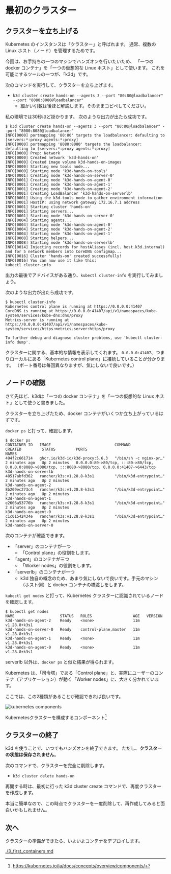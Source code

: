 # 最初のクラスター

## クラスターを立ち上げる

Kubernetes のインスタンスは「クラスター」と呼ばれます。
通常、複数の Linux ホスト（ノード）を管理するためです。

今回は、お手持ちの一つのマシンでハンズオンを行いたいため、
「一つの docker コンテナ」を「一つの仮想的な Linux ホスト」として使います。
これを可能にするツールの一つが、「k3d」です。

次のコマンドを実行して、クラスターを立ち上げます。

- `k3d cluster create hands-on --agents 3 --port "80:80@loadbalancer" --port "8080:8080@loadbalancer"`
    - 細かい引数は後ほど解説します。そのままコピペしてください。

私の環境では30秒ほど掛かります。
次のような出力が出たら成功です。

```plaintext
$ k3d cluster create hands-on --agents 3 --port "80:80@loadbalancer" --port "8080:8080@loadbalancer"
INFO[0000] portmapping '80:80' targets the loadbalancer: defaulting to [servers:*:proxy agents:*:proxy]
INFO[0000] portmapping '8080:8080' targets the loadbalancer: defaulting to [servers:*:proxy agents:*:proxy]
INFO[0000] Prep: Network
INFO[0000] Created network 'k3d-hands-on'
INFO[0000] Created image volume k3d-hands-on-images     
INFO[0000] Starting new tools node...
INFO[0000] Starting node 'k3d-hands-on-tools'
INFO[0001] Creating node 'k3d-hands-on-server-0'        
INFO[0001] Creating node 'k3d-hands-on-agent-0'
INFO[0001] Creating node 'k3d-hands-on-agent-1'
INFO[0001] Creating node 'k3d-hands-on-agent-2'
INFO[0001] Creating LoadBalancer 'k3d-hands-on-serverlb' 
INFO[0001] Using the k3d-tools node to gather environment information 
INFO[0001] HostIP: using network gateway 172.16.7.1 address 
INFO[0001] Starting cluster 'hands-on'
INFO[0001] Starting servers...
INFO[0001] Starting node 'k3d-hands-on-server-0'        
INFO[0004] Starting agents...
INFO[0004] Starting node 'k3d-hands-on-agent-0'
INFO[0004] Starting node 'k3d-hands-on-agent-2'
INFO[0004] Starting node 'k3d-hands-on-agent-1'
INFO[0008] Starting helpers...
INFO[0008] Starting node 'k3d-hands-on-serverlb'
INFO[0014] Injecting records for hostAliases (incl. host.k3d.internal) and for 5 network members into CoreDNS configmap...
INFO[0016] Cluster 'hands-on' created successfully!     
INFO[0016] You can now use it like this:
kubectl cluster-info
```

出力の最後でアドバイスがある通り、`kubectl cluster-info` を実行してみましょう。

次のような出力が出たら成功です。

```plaintext
$ kubectl cluster-info
Kubernetes control plane is running at https://0.0.0.0:41407
CoreDNS is running at https://0.0.0.0:41407/api/v1/namespaces/kube-system/services/kube-dns:dns/proxy
Metrics-server is running at https://0.0.0.0:41407/api/v1/namespaces/kube-system/services/https:metrics-server:https/proxy

To further debug and diagnose cluster problems, use 'kubectl cluster-info dump'.
```

クラスターに関する、基本的な情報を表示してくれます。
`0.0.0.0:41407`、つまりローカルにある「Kubernetes control plane」に接続していることが分かります。
（ポート番号は毎回異なりますが、気にしないで良いです。）

## ノードの確認

さて先ほど、k3dは「一つの docker コンテナ」を「一つの仮想的な Linux ホスト」として使うと書きました。

クラスターを立ち上げたため、docker コンテナがいくつか立ち上がっているはずです。

`docker ps` と打って、確認します。

```plaintext
$ docker ps
CONTAINER ID   IMAGE                            COMMAND                  CREATED         STATUS         PORTS                                                                                                   NAMES
494f2c661714   ghcr.io/k3d-io/k3d-proxy:5.6.3   "/bin/sh -c nginx-pr…"   2 minutes ago   Up 2 minutes   0.0.0.0:80->80/tcp, :::80->80/tcp, 0.0.0.0:8080->8080/tcp, :::8080->8080/tcp, 0.0.0.0:41407->6443/tcp   k3d-hands-on-serverlb
48517abfd362   rancher/k3s:v1.28.8-k3s1         "/bin/k3d-entrypoint…"   2 minutes ago   Up 2 minutes                                                                                                           k3d-hands-on-agent-2
8b209ec273c4   rancher/k3s:v1.28.8-k3s1         "/bin/k3d-entrypoint…"   2 minutes ago   Up 2 minutes                                                                                                           k3d-hands-on-agent-1
e2606a53776b   rancher/k3s:v1.28.8-k3s1         "/bin/k3d-entrypoint…"   2 minutes ago   Up 2 minutes                                                                                                           k3d-hands-on-agent-0
c1c01542434e   rancher/k3s:v1.28.8-k3s1         "/bin/k3d-entrypoint…"   2 minutes ago   Up 2 minutes                                                                                                           k3d-hands-on-server-0
```

次のコンテナが確認できます。

- 「server」のコンテナが一つ
    - 「Control plane」の役割をします。
- 「agent」のコンテナが三つ
    - 「Worker nodes」の役割をします。
- 「serverlb」のコンテナが一つ
    - k3d 独自の概念のため、あまり気にしないで良いです。手元のマシン（ホスト側）と docker コンテナの橋渡しをします。

`kubectl get nodes` と打って、Kubernetes クラスターに認識されているノードを確認します。

```shell
$ kubectl get nodes
NAME                    STATUS   ROLES                  AGE   VERSION
k3d-hands-on-agent-2    Ready    <none>                 11m   v1.28.8+k3s1
k3d-hands-on-server-0   Ready    control-plane,master   11m   v1.28.8+k3s1
k3d-hands-on-agent-1    Ready    <none>                 11m   v1.28.8+k3s1
k3d-hands-on-agent-0    Ready    <none>                 11m   v1.28.8+k3s1
```

serverlb 以外は、`docker ps` と似た結果が得られます。

Kubernetes は、「司令塔」である「Control plane」と、実際にユーザーのコンテナ（アプリケーション）が動く「Worker nodes」に、大きく分かれています。

ここでは、この2種類があることが確認できれば良いです。

![kubernetes components](https://kubernetes.io/images/docs/components-of-kubernetes.svg)

Kubernetesクラスターを構成するコンポーネント[^1]

[^1]: https://kubernetes.io/ja/docs/concepts/overview/components/

## クラスターの終了

k3d を使うことで、いつでもハンズオンを終了できます。
ただし、**クラスターの状態は保存されません**。

次のコマンドで、クラスターを完全に削除します。

- `k3d cluster delete hands-on`

再開する時は、最初に行った k3d cluster create コマンドで、再度クラスターを作成します。

本当に簡単なので、この時点でクラスターを一度削除して、再作成してみると面白いかもしれません。

## 次へ

クラスターの準備ができたら、いよいよコンテナをデプロイします。

[./3_first_containers.md](./3_first_containers.md)
